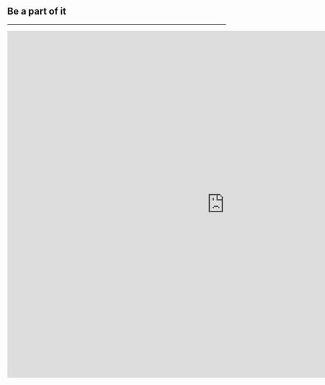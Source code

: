 ﻿## Be a part of it
---

<iframe src="https://docs.google.com/forms/d/1MN2pgfibshpWlZAG_7bo1AH9qqGMeChw_Or8KwNdml8/viewform?embedded=true" width="1000" height="800" frameborder="0" marginheight="0" marginwidth="0">Loading...</iframe>

